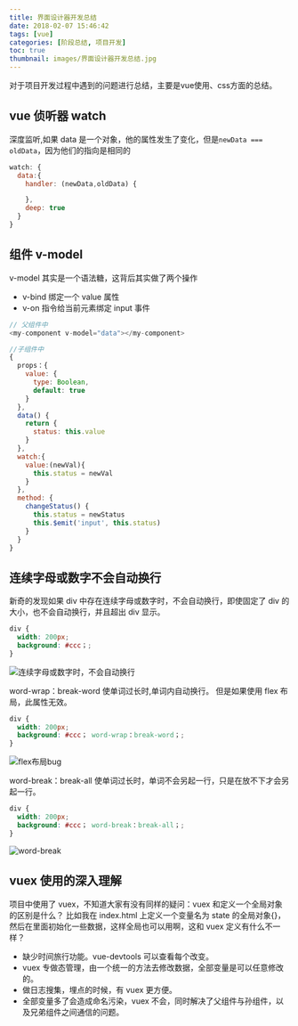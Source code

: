 ```yaml
---
title: 界面设计器开发总结
date: 2018-02-07 15:46:42
tags: [vue]
categories: [阶段总结, 项目开发]
toc: true
thumbnail: images/界面设计器开发总结.jpg
---
```


对于项目开发过程中遇到的问题进行总结，主要是vue使用、css方面的总结。

<!-- more -->

## vue 侦听器 watch

深度监听,如果 data 是一个对象，他的属性发生了变化，但是`newData === oldData`，因为他们的指向是相同的

```js
watch: {
  data:{
    handler: (newData,oldData) {

    },
    deep: true
  }
}
```

## 组件 v-model

v-model 其实是一个语法糖，这背后其实做了两个操作

- v-bind 绑定一个 value 属性
- v-on 指令给当前元素绑定 input 事件

```js
// 父组件中
<my-component v-model="data"></my-component>

//子组件中
{
  props：{
    value: {
      type: Boolean,
      default: true
    }
  },
  data() {
    return {
      status: this.value
    }
  },
  watch:{
    value:(newVal){
      this.status = newVal
    }
  },
  method: {
    changeStatus() {
      this.status = newStatus
      this.$emit('input', this.status)
    }
  }
}

```

## 连续字母或数字不会自动换行

新奇的发现如果 div 中存在连续字母或数字时，不会自动换行，即使固定了 div 的大小，也不会自动换行，并且超出 div 显示。

```css
div {
  width: 200px;
  background: #ccc；;
}
```

![连续字母或数字时，不会自动换行](1.png)

word-wrap：break-word 使单词过长时,单词内自动换行。
但是如果使用 flex 布局，此属性无效。

```css
div {
  width: 200px;
  background: #ccc； word-wrap：break-word；;
}
```

![flex布局bug](2.png)

word-break：break-all 使单词过长时，单词不会另起一行，只是在放不下才会另起一行。

```css
div {
  width: 200px;
  background: #ccc； word-break：break-all；;
}
```

![word-break](3.png)

## vuex 使用的深入理解

项目中使用了 vuex，不知道大家有没有同样的疑问：vuex 和定义一个全局对象的区别是什么？
比如我在 index.html 上定义一个变量名为 state 的全局对象{}，然后在里面初始化一些数据，这样全局也可以用啊，这和 vuex 定义有什么不一样？

- 缺少时间旅行功能。vue-devtools 可以查看每个改变。
- vuex 专做态管理，由一个统一的方法去修改数据，全部变量是可以任意修改的。
- 做日志搜集，埋点的时候，有 vuex 更方便。
- 全部变量多了会造成命名污染，vuex 不会，同时解决了父组件与孙组件，以及兄弟组件之间通信的问题。
